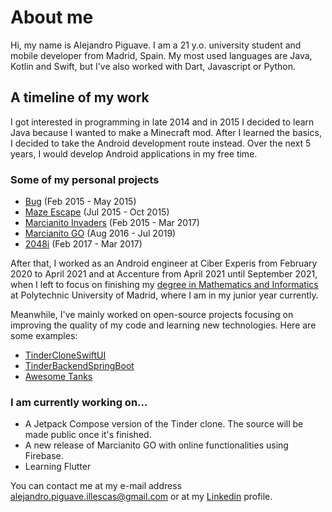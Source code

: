 # About me

Hi, my name is Alejandro Piguave. I am a 21 y.o. university student and mobile developer from Madrid, Spain. My most used languages are Java, Kotlin and Swift, but I've also worked with Dart, Javascript or Python.

## A timeline of my work
I got interested in programming in late 2014 and in 2015 I decided to learn Java because I wanted to make a Minecraft mod. After I learned the basics, I decided to take the Android development route instead. Over the next 5 years, I would develop Android applications in my free time. 
### Some of my personal projects
* [Bug](https://play.google.com/store/apps/details?id=com.electribolt.bug&hl=es&gl=US) (Feb 2015 - May 2015)
* [Maze Escape](https://play.google.com/store/apps/details?id=com.electribolt.mazescape&hl=es&gl=US) (Jul 2015 - Oct 2015)
* [Marcianito Invaders](https://play.google.com/store/apps/details?id=com.electribolt.marcianito&hl=es&gl=US) (Feb 2015 - Mar 2017)
* [Marcianito GO](https://play.google.com/store/apps/details?id=com.alexpi.marcianitogo&hl=es&gl=US) (Aug 2016 - Jul 2019)
* [2048i](https://play.google.com/store/apps/details?id=com.alexpi.game2048&hl=es&gl=US) (Feb 2017 - Mar 2017)

After that, I worked as an Android engineer at Ciber Experis from February 2020 to April 2021 and at Accenture from April 2021 until September 2021, when I left to focus on finishing my [degree in Mathematics and Informatics](https://www.fi.upm.es/?id=gradomatematicasinformatica&idioma=english) at Polytechnic University of Madrid, where I am in my junior year currently.

Meanwhile, I've mainly worked on open-source projects focusing on improving the quality of my code and learning new technologies. Here are some examples:

* [TinderCloneSwiftUI](https://github.com/alejandro-piguave/TinderCloneSwiftUI)
* [TinderBackendSpringBoot](https://github.com/alejandro-piguave/TinderBackendSpringBoot)
* [Awesome Tanks](https://github.com/alejandro-piguave/AwesomeTanks)

### I am currently working on...
* A Jetpack Compose version of the Tinder clone. The source will be made public once it's finished.
* A new release of Marcianito GO with online functionalities using Firebase.
* Learning Flutter

You can contact me at my e-mail address alejandro.piguave.illescas@gmail.com or at my [Linkedin](https://www.linkedin.com/in/alejandro-piguave-007619192/) profile.

